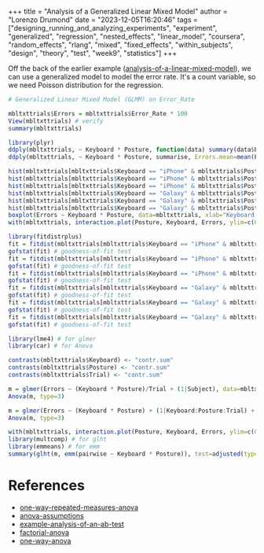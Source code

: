 +++
title = "Analysis of a Generalized Linear Mixed Model"
author = "Lorenzo Drumond"
date = "2023-12-05T16:20:46"
tags = ["designing_running_and_analyzing_experiments",  "experiment",  "generalized",  "regression",  "nested_effects",  "linear_model",  "coursera",  "random_effects",  "rlang",  "mixed",  "fixed_effects",  "within_subjects",  "design",  "theory",  "test",  "week9",  "statistics"]
+++



Off the back of the earlier example ([analysis-of-a-linear-mixed-model](/wiki/analysis-of-a-linear-mixed-model/)), we
can use a generalized model to model the error rate. It's a count variable, so
we need Poisson distribution for the regression.

```R
# Generalized Linear Mixed Model (GLMM) on Error_Rate

mbltxttrials$Errors = mbltxttrials$Error_Rate * 100
View(mbltxttrials) # verify
summary(mbltxttrials)

library(plyr)
ddply(mbltxttrials, ~ Keyboard * Posture, function(data) summary(data$Errors))
ddply(mbltxttrials, ~ Keyboard * Posture, summarise, Errors.mean=mean(Errors), Errors.sd=sd(Errors))

hist(mbltxttrials[mbltxttrials$Keyboard == "iPhone" & mbltxttrials$Posture == "Sit",]$Errors)
hist(mbltxttrials[mbltxttrials$Keyboard == "iPhone" & mbltxttrials$Posture == "Stand",]$Errors)
hist(mbltxttrials[mbltxttrials$Keyboard == "iPhone" & mbltxttrials$Posture == "Walk",]$Errors)
hist(mbltxttrials[mbltxttrials$Keyboard == "Galaxy" & mbltxttrials$Posture == "Sit",]$Errors)
hist(mbltxttrials[mbltxttrials$Keyboard == "Galaxy" & mbltxttrials$Posture == "Stand",]$Errors)
hist(mbltxttrials[mbltxttrials$Keyboard == "Galaxy" & mbltxttrials$Posture == "Walk",]$Errors)
boxplot(Errors ~ Keyboard * Posture, data=mbltxttrials, xlab="Keyboard.Posture", ylab="Errors") # boxplots
with(mbltxttrials, interaction.plot(Posture, Keyboard, Errors, ylim=c(0, max(mbltxttrials$Errors)))) # interaction?

library(fitdistrplus)
fit = fitdist(mbltxttrials[mbltxttrials$Keyboard == "iPhone" & mbltxttrials$Posture == "Sit",]$Errors, "pois", discrete=TRUE)
gofstat(fit) # goodness-of-fit test
fit = fitdist(mbltxttrials[mbltxttrials$Keyboard == "iPhone" & mbltxttrials$Posture == "Stand",]$Errors, "pois", discrete=TRUE)
gofstat(fit) # goodness-of-fit test
fit = fitdist(mbltxttrials[mbltxttrials$Keyboard == "iPhone" & mbltxttrials$Posture == "Walk",]$Errors, "pois", discrete=TRUE)
gofstat(fit) # goodness-of-fit test
fit = fitdist(mbltxttrials[mbltxttrials$Keyboard == "Galaxy" & mbltxttrials$Posture == "Sit",]$Errors, "pois", discrete=TRUE)
gofstat(fit) # goodness-of-fit test
fit = fitdist(mbltxttrials[mbltxttrials$Keyboard == "Galaxy" & mbltxttrials$Posture == "Stand",]$Errors, "pois", discrete=TRUE)
gofstat(fit) # goodness-of-fit test
fit = fitdist(mbltxttrials[mbltxttrials$Keyboard == "Galaxy" & mbltxttrials$Posture == "Walk",]$Errors, "pois", discrete=TRUE)
gofstat(fit) # goodness-of-fit test

library(lme4) # for glmer
library(car) # for Anova

contrasts(mbltxttrials$Keyboard) <- "contr.sum"
contrasts(mbltxttrials$Posture) <- "contr.sum"
contrasts(mbltxttrials$Trial) <- "contr.sum"

m = glmer(Errors ~ (Keyboard * Posture)/Trial + (1|Subject), data=mbltxttrials, family=poisson, nAGQ=0)
Anova(m, type=3)

m = glmer(Errors ~ (Keyboard * Posture) + (1|Keyboard:Posture:Trial) + (1|Subject), data=mbltxttrials, family=poisson, nAGQ=0) # new, correct syntax
Anova(m, type=3)

with(mbltxttrials, interaction.plot(Posture, Keyboard, Errors, ylim=c(0, max(mbltxttrials$Errors)))) # for convenience
library(multcomp) # for glht
library(emmeans) # for emm
summary(glht(m, emm(pairwise ~ Keyboard * Posture)), test=adjusted(type="holm"))
```

# References
- [one-way-repeated-measures-anova](/wiki/one-way-repeated-measures-anova/)
- [anova-assumptions](/wiki/anova-assumptions/)
- [example-analysis-of-an-ab-test](/wiki/example-analysis-of-an-ab-test/)
- [factorial-anova](/wiki/factorial-anova/)
- [one-way-anova](/wiki/one-way-anova/)
